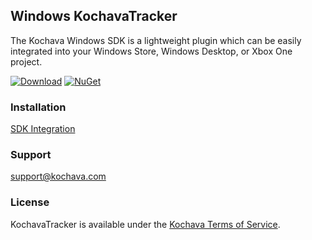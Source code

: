 ## Windows KochavaTracker
The Kochava Windows SDK is a lightweight plugin which can be easily integrated into your Windows Store, Windows Desktop, or Xbox One project.

[![Download](https://img.shields.io/github/v/release/Kochava/Windows-KochavaTracker-Releases?include_prereleases&sort=semver)](https://github.com/Kochava/Windows-KochavaTracker-Releases/releases)
[![NuGet](https://img.shields.io/nuget/v/KochavaWRT)](https://www.nuget.org/packages/KochavaWRT)

### Installation
[SDK Integration](https://support.kochava.com/sdk-integration/windows-sdk-integration/)

### Support
support@kochava.com

### License
KochavaTracker is available under the [Kochava Terms of Service](https://www.kochava.com/terms-of-service/).
